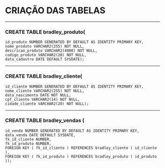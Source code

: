 # CRIAÇÃO DAS TABELAS
--- 
### CREATE TABLE bradley_produto(
    id_produto NUMBER GENERATED BY DEFAULT AS IDENTITY PRIMARY KEY,
    nome_produto VARCHAR2(255) NOT NULL,
    descricao_produto VARCHAR2(4000) NOT NULL,
    codigo_produto VARCHAR2(20) NOT NULL,
    data_cadastro DATE DEFAULT SYSDATE);
---
### CREATE TABLE bradley_cliente(
    id_cliente NUMBER GENERATED BY DEFAULT AS IDENTITY PRIMARY KEY,
    nome_cliente VARCHAR2(255) NOT NULL,
    data_nascimento DATE NOT NULL,
    cpf_cliente VARCHAR2(14) NOT NULL,
    cidade_cliente VARCHAR2(20) NOT NULL);
---
### CREATE TABLE bradley_vendas (
    id_venda NUMBER GENERATED BY DEFAULT AS IDENTITY PRIMARY KEY,
    data_venda DATE DEFAULT SYSDATE,
    fk_id_cliente NUMBER,
    fk_id_produto NUMBER,
    FOREIGN KEY ( fk_id_cliente ) REFERENCES bradley_cliente ( id_cliente ),
    FOREIGN KEY ( fk_id_produto ) REFERENCES bradley_produto ( id_produto ));